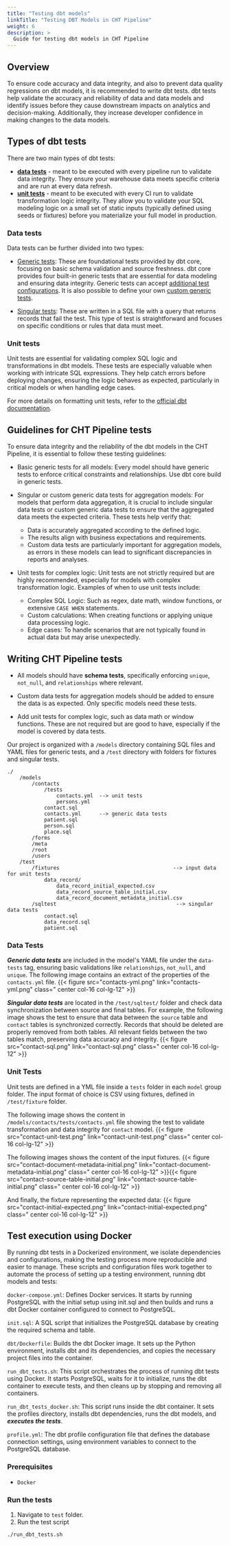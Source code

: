 ```yaml
---
title: "Testing dbt models"
linkTitle: "Testing DBT Models in CHT Pipeline"
weight: 6
description: >
  Guide for testing dbt models in CHT Pipeline
---
```


## Overview

To ensure code accuracy and data integrity, and also to prevent data quality regressions on dbt models, it is recommended to write dbt tests. dbt tests help validate the accuracy and reliability of data and data models and identify issues before they cause downstream impacts on analytics and decision-making. Additionally, they increase developer confidence in making changes to the data models. 

## Types of dbt tests 

There are two main types of dbt tests: 

- [**data tests**](https://docs.getdbt.com/docs/build/data-tests) - meant to be executed with every pipeline run to validate data integrity. They ensure your warehouse data meets specific criteria and are run at every data refresh.
- [**unit tests**](https://docs.getdbt.com/docs/build/unit-tests) - meant to be executed with every CI run to validate transformation logic integrity. They allow you to validate your SQL modeling logic on a small set of static inputs (typically defined using seeds or fixtures) before you materialize your full model in production.


### Data tests

Data tests can be further divided into two types:
- [Generic tests](https://docs.getdbt.com/docs/build/data-tests#generic-data-tests): These are foundational tests provided by dbt core, focusing on basic schema validation and source freshness. dbt core provides four built-in generic tests that are essential for data modeling and ensuring data integrity. Generic tests can accept [additional test configurations](https://docs.getdbt.com/reference/data-test-configs).
It is also possible to define your own [custom generic tests](https://docs.getdbt.com/best-practices/writing-custom-generic-tests).

- [Singular tests](https://docs.getdbt.com/docs/build/data-tests#singular-data-tests): These are written in a SQL file with a query that returns records that fail the test. This type of test is straightforward and focuses on specific conditions or rules that data must meet.

### Unit tests

Unit tests are essential for validating complex SQL logic and transformations in dbt models. These tests are especially valuable when working with intricate SQL expressions. They help catch errors before deploying changes, ensuring the logic behaves as expected, particularly in critical models or when handling edge cases.

For more details on formatting unit tests, refer to the [official dbt documentation](https://docs.getdbt.com/reference/resource-properties/unit-tests).

## Guidelines for CHT Pipeline tests
To ensure data integrity and the reliability of the dbt models in the CHT Pipeline, it is essential to follow these testing guidelines:

- Basic generic tests for all models:
Every model should have generic tests to enforce critical constraints and relationships. Use dbt core build in generic tests.

- Singular or custom generic data tests for aggregation models:
For models that perform data aggregation, it is crucial to include singular data tests or custom generic data tests to ensure that the aggregated data meets the expected criteria. These tests help verify that:
  - Data is accurately aggregated according to the defined logic.
  - The results align with business expectations and requirements.
  - Custom data tests are particularly important for aggregation models, as errors in these models can lead to significant discrepancies in reports and analyses.

- Unit tests for complex logic:
Unit tests are not strictly required but are highly recommended, especially for models with complex transformation logic. Examples of when to use unit tests include:
  - Complex SQL Logic: Such as regex, date math, window functions, or extensive `CASE WHEN` statements.
  - Custom calculations: When creating functions or applying unique data processing logic.
  - Edge cases: To handle scenarios that are not typically found in actual data but may arise unexpectedly.

## Writing CHT Pipeline tests


- All models should have **schema tests**, specifically enforcing `unique`, `not_null`, and `relationships` where relevant.


- Custom data tests for aggregation models should be added to ensure the data is as expected. Only specific models need these tests.


- Add unit tests for complex logic, such as data math or window functions. These are not required but are good to have, especially if the model is covered by data tests. 


Our project is organized with a `/models` directory containing SQL files and YAML files for generic tests, and a `/test` directory with folders for fixtures and singular tests.

```
./
    /models
        /contacts
            /tests
                contacts.yml  --> unit tests
                persons.yml
            contact.sql
            contacts.yml      --> generic data tests
            patient.sql
            person.sql
            place.sql
        /forms
        /meta
        /root
        /users
    /test
        /fixtures                                     --> input data for unit tests
            data_record/
                data_record_initial_expected.csv
                data_record_source_table_initial.csv
                data_record_document_metadata_initial.csv
        /sqltest                                       --> singular data tests
            contact.sql
            data_record.sql
            patient.sql
```

### Data Tests

***Generic data tests*** are included in the model's YAML file under the `data-tests` tag, ensuring basic validations like `relationships`, `not_null`, and `unique`. The following image contains an extract of the properties of the  `contacts.yml` file.
{{< figure src="contacts-yml.png" link="contacts-yml.png" class=" center col-16 col-lg-12" >}}

***Singular data tests*** are located in the `/test/sqltest/` folder and check data synchronization between source and final tables. For example, the following image shows the test to ensure that data between the `source` table and `contact` tables is synchronized correctly.
Records that should be deleted are properly removed from both tables.
All relevant fields between the two tables match, preserving data accuracy and integrity.
{{< figure src="contact-sql.png" link="contact-sql.png" class=" center col-16 col-lg-12" >}}

### Unit Tests

Unit tests are defined in a YML file inside a `tests` folder in each `model` group folder. The input format of choice is CSV using fixtures, defined in `/test/fixture` folder.

The following image shows the content in `/models/contacts/tests/contacts.yml` file showing the test to validate transformation and data integrity for `contact` model.
{{< figure src="contact-unit-test.png" link="contact-unit-test.png" class=" center col-16 col-lg-12" >}}

The following images shows the content of the input fixtures.
{{< figure src="contact-document-metadata-initial.png" link="contact-document-metadata-initial.png" class=" center col-16 col-lg-12" >}}{{< figure src="contact-source-table-initial.png" link="contact-source-table-initial.png" class=" center col-16 col-lg-12" >}}

And finally, the fixture representing the expected data:
{{< figure src="contact-initial-expected.png" link="contact-initial-expected.png" class=" center col-16 col-lg-12" >}}

## Test execution using Docker

By running dbt tests in a Dockerized environment, we isolate dependencies and configurations, making the testing process more reproducible and easier to manage. These scripts and configuration files work together to automate the process of setting up a testing environment, running dbt models and tests:

`docker-compose.yml`: Defines Docker services. It starts by running PostgreSQL with the initial setup using init.sql and then builds and runs a dbt Docker container configured to connect to PostgreSQL.

`init.sql`: A SQL script that initializes the PostgreSQL database by creating the required schema and table.

`dbt/Dockerfile`: Builds the dbt Docker image. It sets up the Python environment, installs dbt and its dependencies, and copies the necessary project files into the container.

`run_dbt_tests.sh`: This script orchestrates the process of running dbt tests using Docker. It starts PostgreSQL, waits for it to initialize, runs the dbt container to execute tests, and then cleans up by stopping and removing all containers.

`run_dbt_tests_docker.sh`: This script runs inside the dbt container. It sets the profiles directory, installs dbt dependencies, runs the dbt models, and ***executes the tests***.

`profile.yml`: The dbt profile configuration file that defines the database connection settings, using environment variables to connect to the PostgreSQL database.

### Prerequisites
- `Docker`

### Run the tests

1. Navigate to `test` folder.
2. Run the test script

```sh
./run_dbt_tests.sh
```

